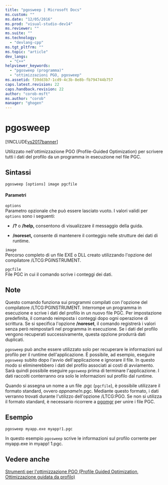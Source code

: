 ```yaml
---
title: "pgosweep | Microsoft Docs"
ms.custom: ""
ms.date: "12/05/2016"
ms.prod: "visual-studio-dev14"
ms.reviewer: ""
ms.suite: ""
ms.technology: 
  - "devlang-cpp"
ms.tgt_pltfrm: ""
ms.topic: "article"
dev_langs: 
  - "C++"
helpviewer_keywords: 
  - "pgosweep (programma)"
  - "ottimizzazioni PGO, pgosweep"
ms.assetid: f39dd3b7-1cd9-4c3b-8e8b-fb794744b757
caps.latest.revision: 22
caps.handback.revision: 22
author: "corob-msft"
ms.author: "corob"
manager: "ghogen"
---
```

# pgosweep
[!INCLUDE[vs2017banner](../../assembler/inline/includes/vs2017banner.md)]

Utilizzato nell'ottimizzazione PGO \(Profile\-Guided Optimization\) per scrivere tutti i dati del profilo da un programma in esecuzione nel file PGC.  
  
## Sintassi  
  
```  
pgosweep [options] image pgcfile  
```  
  
#### Parametri  
 `options`  
 Parametro opzionale che può essere lasciato vuoto.  I valori validi per `options` sono i seguenti:  
  
-   **\/?** o **\/help,** consentono di visualizzare il messaggio della guida.  
  
-   **\/noreset,** consente di mantenere il conteggio nelle strutture dei dati di runtime.  
  
 `image`  
 Percorso completo di un file EXE o DLL creato utilizzando l'opzione del compilatore \/LTCG:PGINSTRUMENT.  
  
 `pgcfile`  
 File PGC in cui il comando scrive i conteggi dei dati.  
  
## Note  
 Questo comando funziona sui programmi compilati con l'opzione del compilatore \/LTCG:PGINSTRUMENT.  Interrompe un programma in esecuzione e scrive i dati del profilo in un nuovo file PGC.  Per impostazione predefinita, il comando reimposta i conteggi dopo ogni operazione di scrittura.  Se si specifica l'opzione **\/noreset**, il comando registrerà i valori senza però reimpostarli nel programma in esecuzione.  Se i dati del profilo vengono recuperati successivamente, questa opzione produrrà dati duplicati.  
  
 `pgosweep` può anche essere utilizzato solo per recuperare le informazioni sul profilo per il runtime dell'applicazione.  È possibile, ad esempio, eseguire `pgosweep` subito dopo l'avvio dell'applicazione e ignorare il file.  In questo modo si eliminerebbero i dati del profilo associati ai costi di avviamento.  Sarà quindi possibile eseguire `pgosweep` prima di terminare l'applicazione.  I dati raccolti conterranno ora solo le informazioni sul profilo dal runtime.  
  
 Quando si assegna un nome a un file .pgc \(`pgcfile`\), è possibile utilizzare il formato standard, ovvero *appname\!n*.pgc.  Mediante questo formato, i dati verranno trovati durante l'utilizzo dell'opzione \/LTCG:PGO.  Se non si utilizza il formato standard, è necessario ricorrere a [pgomgr](../../build/reference/pgomgr.md) per unire i file PGC.  
  
## Esempio  
  
```  
pgosweep myapp.exe myapp!1.pgc  
```  
  
 In questo esempio `pgosweep` scrive le informazioni sul profilo corrente per myapp.exe in myapp\! 1.pgc.  
  
## Vedere anche  
 [Strumenti per l'ottimizzazione PGO \(Profile Guided Optimization, Ottimizzazione guidata da profilo\)](../../build/reference/tools-for-manual-profile-guided-optimization.md)